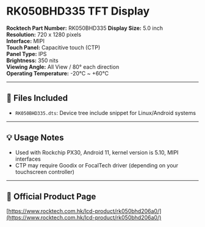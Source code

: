 # RK050BHD335 TFT Display

**Rocktech Part Number:** RK050BHD335
**Display Size:** 5.0 inch  
**Resolution:** 720 x 1280 pixels  
**Interface:**  MIPI  
**Touch Panel:** Capacitive touch (CTP)  
**Panel Type:** IPS  
**Brightness:** 350 nits  
**Viewing Angle:** All View / 80° each direction  
**Operating Temperature:** -20°C ~ +60°C  

---

## 📂 Files Included

- `RK050BHD335.dts`: Device tree include snippet for Linux/Android systems

---

## 💡 Usage Notes

- Used with Rockchip PX30, Android 11, kernel version is 5.10, MIPI interfaces
- CTP may require Goodix or FocalTech driver (depending on your touchscreen controller)

---

## 🔗 Official Product Page

[https://www.rocktech.com.hk/lcd-product/rk050bhd206a0/](https://www.rocktech.com.hk/lcd-product/rk050bhd206a0/)

